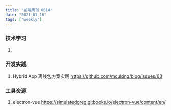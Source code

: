 ```yaml
---
title: "前端周刊 0014"
date: "2021-01-16"
tags: ["weekly"]
---
```


### 技术学习
1. 

### 开发实践
1. Hybrid App 离线包方案实践 https://github.com/mcuking/blog/issues/63

### 工具资源
1. electron-vue https://simulatedgreg.gitbooks.io/electron-vue/content/en/
